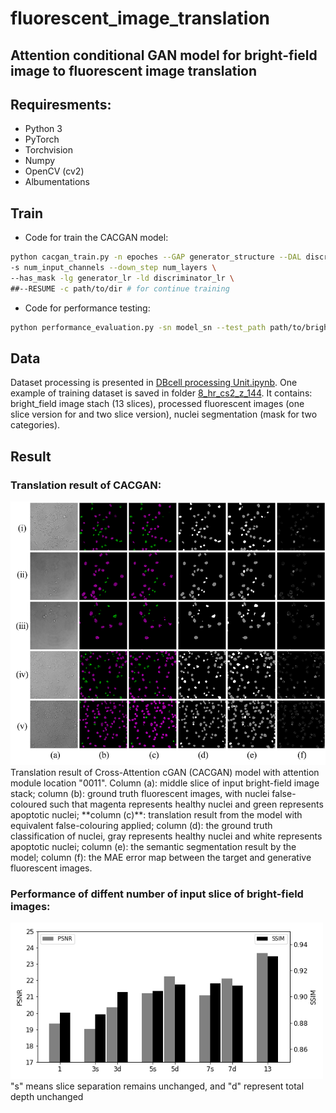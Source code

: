 # fluorescent_image_translation
Attention conditional GAN model for bright-field image to fluorescent image translation
---

## Requiresments:
* Python 3
* PyTorch
* Torchvision
* Numpy
* OpenCV (cv2)
* Albumentations

## Train
- Code for train the CACGAN model:
```bash
python cacgan_train.py -n epoches --GAP generator_structure --DAL discriminator_structure --out_slice num_output_channels \
-s num_input_channels --down_step num_layers \
--has_mask -lg generator_lr -ld discriminator_lr \
##--RESUME -c path/to/dir # for continue training
```

* Code for performance testing:
```bash
python performance_evaluation.py -sn model_sn --test_path path/to/bright_field_images --Destination path/to/saving_folder -bs batch_size
```

## Data
Dataset processing is presented in [DBcell processing Unit.ipynb](https://github.com/SpikeRXWong/fluorescent_image_translation/blob/main/DBcell%20processing%20Unit.ipynb). One example of training dataset is saved in folder [8_hr_cs2_z_144](https://github.com/SpikeRXWong/fluorescent_image_translation/tree/main/dataset_example). It contains: bright_field image stach (13 slices), processed fluorescent images (one slice version for and two slice version), nuclei segmentation (mask for two categories).



## Result

### Translation result of CACGAN:
<img src="Image/cacgan0011_r_5_8_l.png" width="750">
Translation result of Cross-Attention cGAN (CACGAN) model with attention module location "0011". Column (a): middle slice of input bright-field image stack; column (b): ground truth fluorescent images, with nuclei false-coloured such that magenta represents healthy nuclei and green represents apoptotic nuclei; **column (c)**: translation result from the model with equivalent false-colouring applied; column (d): the ground truth classification of nuclei, gray represents healthy nuclei and white represents apoptotic nuclei; column (e): the semantic segmentation result by the model; column (f): the MAE error map between the target and generative fluorescent images.

### Performance of diffent number of input slice of bright-field images:
<img src="Image/slicespsnrssim.png" width="500">
"s" means slice separation remains unchanged, and "d" represent total depth unchanged
